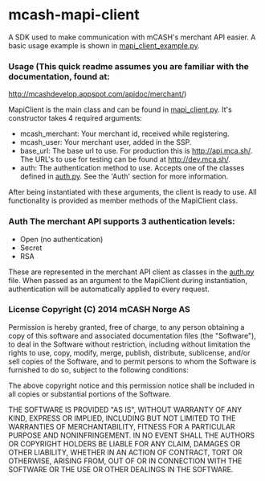 # mcash-mapi-client

A SDK used to make communication with mCASH's merchant API easier. A basic usage example is shown in
[mapi_client_example.py](mcash/mapi_client/mapi_client_example.py).

### Usage (This quick readme assumes you are familiar with the documentation, found at:
http://mcashdevelop.appspot.com/apidoc/merchant/)

MapiClient is the main class and can be found in [mapi_client.py](mcash/mapi_client/mapi_client.py). It's constructor
takes 4 required arguments:

* mcash_merchant: Your merchant id, received while registering.
* mcash_user: Your merchant user, added in the SSP.
* base_url: The base url to use. For production this is http://api.mca.sh/. The URL's to use for testing can be found at
  http://dev.mca.sh/.
* auth: The authentication method to use. Accepts one of the classes defined in [auth.py](mcash/mapi_client/auth.py).
  See the 'Auth' section for more information.

After being instantiated with these arguments, the client is ready to use. All functionality is provided as member
methods of the MapiClient class.

### Auth The merchant API supports 3 authentication levels:
* Open (no authentication)
* Secret
* RSA

These are represented in the merchant API client as classes in the [auth.py](mcash/mapi_client/auth.py) file. When
passed as an argument to the MapiClient during instantiation, authentication will be automatically applied to every
request.


### License Copyright (C) 2014 mCASH Norge AS

Permission is hereby granted, free of charge, to any person obtaining a copy of this software and associated
documentation files (the "Software"), to deal in the Software without restriction, including without limitation the
rights to use, copy, modify, merge, publish, distribute, sublicense, and/or sell copies of the Software, and to permit
persons to whom the Software is furnished to do so, subject to the following conditions:

The above copyright notice and this permission notice shall be included in all copies or substantial portions of the
Software.

THE SOFTWARE IS PROVIDED "AS IS", WITHOUT WARRANTY OF ANY KIND, EXPRESS OR IMPLIED, INCLUDING BUT NOT LIMITED TO THE
WARRANTIES OF MERCHANTABILITY, FITNESS FOR A PARTICULAR PURPOSE AND NONINFRINGEMENT. IN NO EVENT SHALL THE AUTHORS OR
COPYRIGHT HOLDERS BE LIABLE FOR ANY CLAIM, DAMAGES OR OTHER LIABILITY, WHETHER IN AN ACTION OF CONTRACT, TORT OR
OTHERWISE, ARISING FROM, OUT OF OR IN CONNECTION WITH THE SOFTWARE OR THE USE OR OTHER DEALINGS IN THE SOFTWARE.
